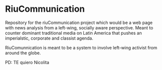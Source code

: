 # RiuCommunication
Repository for the riuCommunication project which would be a web page with news analysis from a left-wing, socially aware perspective. Meant to counter dominant traditional media on Latin America that pushes an imperialstic, corporate and classist agenda. 

RiuComunnication is meant to be a system to involve left-wing activist from around the globe.  

PD: TE quiero Nicolita





